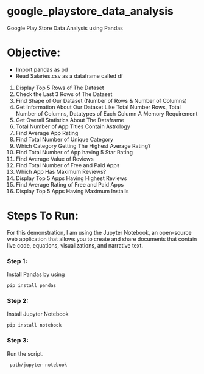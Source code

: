 # google_playstore_data_analysis
Google Play Store Data Analysis using Pandas 

# Objective:
* Import pandas as pd
* Read Salaries.csv as a dataframe called df
1. Display Top 5 Rows of The Dataset
2. Check the Last 3 Rows of The Dataset
3. Find Shape of Our Dataset (Number of Rows & Number of Columns)
4. Get Information About Our Dataset Like Total Number Rows, Total Number of Columns, Datatypes of Each Column A
   Memory Requirement
5. Get Overall Statistics About The Dataframe
6. Total Number of App Titles Contain Astrology
7. Find Average App Rating
8.  Find Total Number of Unique Category
9. Which Category Getting The Highest Average Rating?
10. Find Total Number of App having 5 Star Rating
11. Find Average Value of Reviews
12. Find Total Number of Free and Paid Apps
13.  Which App Has Maximum Reviews?
14. Display Top 5 Apps Having Highest Reviews
15. Find Average Rating of Free and Paid Apps
16. Display Top  5 Apps Having Maximum Installs

# Steps To Run:
For this demonstration, I am using the Jupyter Notebook, an open-source web application that allows you to create and share documents that contain live code, equations, visualizations, and narrative text.

### Step 1:
Install Pandas by using
```
pip install pandas
```

### Step 2:
Install Jupyter Notebook
```
pip install notebook
```
### Step 3:
Run the script.
```
 path/jupyter notebook
```
